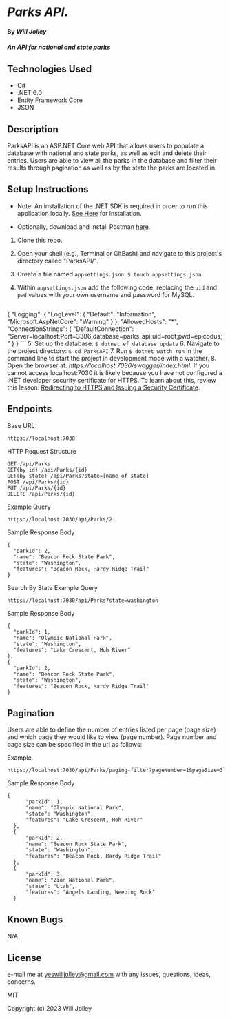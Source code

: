 # _Parks API._

#### By _Will Jolley_

#### _An API for national and state parks_

## Technologies Used

* C#
* .NET 6.0
* Entity Framework Core
* JSON


## Description

ParksAPI is an ASP.NET Core web API that allows users to populate a database with national and state parks, as well as edit and delete their entries. Users are able to view all the parks in the database and filter their results through pagination as well as by the state the parks are located in.     

## Setup Instructions

- Note: An installation of the .NET SDK is required in order to run this application locally. [See Here](https://dotnet.microsoft.com/en-us/) for installation.

- Optionally, download and install Postman [here](https://www.postman.com/downloads/).

1. Clone this repo.
2. Open your shell (e.g., Terminal or GitBash) and navigate to this project's directory called "ParksAPI/". 
3. Create a file named `appsettings.json`: `$ touch appsettings.json`
4. Within `appsettings.json` add the following code, replacing the `uid` and `pwd` values with your own username and password for MySQL.

    ```json
  {
    "Logging": {
      "LogLevel": {
        "Default": "Information",
        "Microsoft.AspNetCore": "Warning"
      }
    },
    "AllowedHosts": "*",
    "ConnectionStrings": {
      "DefaultConnection": "Server=localhost;Port=3306;database=parks_api;uid=root;pwd=epicodus;"
    }
  }
    ```
5. Set up the database: `$ dotnet ef database update`
6. Navigate to the project directory: `$ cd ParksAPI`
7. Run `$ dotnet watch run` in the command line to start the project in development mode with a watcher.
8. Open the browser at: _https://localhost:7030/swagger/index.html_. If you cannot access localhost:7030 it is likely because you have not configured a .NET developer security certificate for HTTPS. To learn about this, review this lesson: [Redirecting to HTTPS and Issuing a Security Certificate](https://www.learnhowtoprogram.com/c-and-net/basic-web-applications/redirecting-to-https-and-issuing-a-security-certificate).

## Endpoints

Base URL: 
  ```
  https://localhost:7030
  ```

HTTP Request Structure
  ```
  GET /api/Parks
  GET(by id) /api/Parks/{id}
  GET(by state) /api/Parks?state=[name of state]
  POST /api/Parks/{id}
  PUT /api/Parks/{id}
  DELETE /api/Parks/{id}
  ```

Example Query
  ```
  https://localhost:7030/api/Parks/2
  ```

Sample Response Body
  ```
  {
    "parkId": 2,
    "name": "Beacon Rock State Park",
    "state": "Washington",
    "features": "Beacon Rock, Hardy Ridge Trail"
  }
  ```

Search By State Example Query
  ```
  https://localhost:7030/api/Parks?state=washington
  ```

Sample Response Body
  ```
  {
    "parkId": 1,
    "name": "Olympic National Park",
    "state": "Washington",
    "features": "Lake Crescent, Hoh River"
  },
  {
    "parkId": 2,
    "name": "Beacon Rock State Park",
    "state": "Washington",
    "features": "Beacon Rock, Hardy Ridge Trail"
  }
  ```

## Pagination

Users are able to define the number of entries listed per page (page size) and which page they would like to view (page number).
Page number and page size can be specified in the url as follows:

Example
  ```
  https://localhost:7030/api/Parks/paging-filter?pageNumber=1&pageSize=3
  ```

Sample Response Body
  ```
  {
        "parkId": 1,
        "name": "Olympic National Park",
        "state": "Washington",
        "features": "Lake Crescent, Hoh River"
    },
    {
        "parkId": 2,
        "name": "Beacon Rock State Park",
        "state": "Washington",
        "features": "Beacon Rock, Hardy Ridge Trail"
    },
    {
        "parkId": 3,
        "name": "Zion National Park",
        "state": "Utah",
        "features": "Angels Landing, Weeping Rock"
    }
  ```

## Known Bugs

N/A

## License

e-mail me at yeswilljolley@gmail.com with any issues, questions, ideas, concerns.

MIT

Copyright (c) 2023 Will Jolley